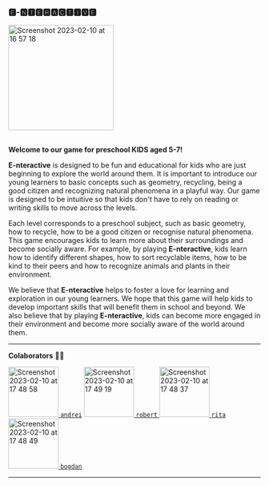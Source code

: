 ### 🅴-🅽🆃🅴🆁🅰🅲🆃🅸🆅🅴 
<img width="210" alt="Screenshot 2023-02-10 at 16 57 18" src="https://user-images.githubusercontent.com/64041947/218123312-0612964e-3ffb-4ebb-959b-a9f8923e0207.png">

## 
**Welcome to our game for preschool KIDS aged 5-7!**

**E-nteractive** is designed to be fun and educational for kids who are just beginning to explore the world around them. It is important to introduce our young learners to basic concepts such as geometry, recycling, being a good citizen and recognizing natural phenomena in a playful way. Our game is designed to be intuitive so that kids don't have to rely on reading or writing skills to move across the levels.

Each level corresponds to a preschool subject, such as basic geometry, how to recycle, how to be a good citizen or recognise natural phenomena. This game encourages kids to learn more about their surroundings and become socially aware. For example, by playing **E-nteractive**, kids learn how to identify different shapes, how to sort recyclable items, how to be kind to their peers and how to recognize animals and plants in their environment.

We believe that **E-nteractive** helps to foster a love for learning and exploration in our young learners. We hope that this game will help kids to develop important skills that will benefit them in school and beyond. We also believe that by playing **E-nteractive**, kids can become more engaged in their environment and become more socially aware of the world around them.

***


**Colaborators** :man_technologist:

<a href="https://github.com/Andrei2738"><img width="100" alt="Screenshot 2023-02-10 at 17 48 58" src="https://user-images.githubusercontent.com/64041947/218135335-e22991a1-77c6-42b2-878c-724eff899c56.png"> `andrei`</a> <a href="https://github.com/murigraham99"><img width="100" alt="Screenshot 2023-02-10 at 17 49 19" src="https://user-images.githubusercontent.com/64041947/218135479-1bd7b190-ae99-4e96-9c0e-a9214facb001.png"> `robert` </a> <a href="https://github.com/ritasgithub20"><img width="100" alt="Screenshot 2023-02-10 at 17 48 37" src="https://user-images.githubusercontent.com/64041947/218135605-3359afb4-c712-443d-8ec6-8582d369690d.png"> `rita` </a> <a href="https://github.com/Boggitio">
<img width="100" alt="Screenshot 2023-02-10 at 17 48 49" src="https://user-images.githubusercontent.com/64041947/218136227-bdac4472-b2c7-49c8-93ec-1a3fac853f66.png"> `bogdan`</a>
***
